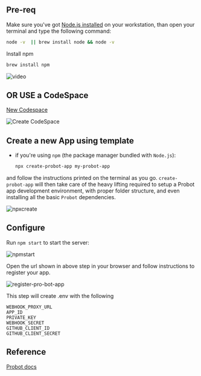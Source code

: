 ## Pre-req

Make sure you've got [Node.js installed](https://Node.js.org/en/download/) on your workstation, than open your terminal and type the following command:

```sh
node -v  || brew install node && node -v                                                           
```

Install npm

```sh
brew install npm
```
![video](https://user-images.githubusercontent.com/10250297/173398724-12cbcc35-81b2-4b08-832d-737b928e960a.gif)


## OR USE a CodeSpace

[New Codespace](https://github.com/codespaces/new)

![Create CodeSpace](https://user-images.githubusercontent.com/10250297/175279388-693b9ffc-d6de-4f16-937c-94bba0fa4afb.png)

## Create a new App using template

- if you're using `npm` (the package manager bundled with `Node.js`):

  ```sh
  npx create-probot-app my-probot-app
  ```

and follow the instructions printed on the terminal as you go. `create-probot-app` will then take care of the heavy lifting required to setup a Probot app development environment, with proper folder structure, and even installing all the basic `Probot` dependencies.

![npxcreate](https://user-images.githubusercontent.com/10250297/173399590-882adfbb-c2ab-43d2-a7dd-470e7694366b.gif)



## Configure

Run `npm start` to start the server:

![npmstart](https://user-images.githubusercontent.com/10250297/173401958-5191fb8d-7341-450a-9bd3-e840a6557cfe.gif)

Open the url shown in above step in your browser and follow instructions to register your app.

![register-pro-bot-app](https://user-images.githubusercontent.com/10250297/173406587-b9c9f429-3f5c-4c13-ade2-94d99ef0e70a.gif)


This step will create .env with the following

```
WEBHOOK_PROXY_URL
APP_ID
PRIVATE_KEY
WEBHOOK_SECRET
GITHUB_CLIENT_ID
GITHUB_CLIENT_SECRET
```

## Reference
[Probot docs](https://probot.github.io/docs) 
